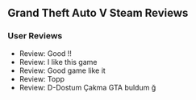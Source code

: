 ## Grand Theft Auto V Steam Reviews

### User Reviews

*   Review: Good !!
*   Review: I like this game
*   Review: Good game like it
*   Review: Topp
*   Review: D-Dostum Çakma GTA buldum ğ 
